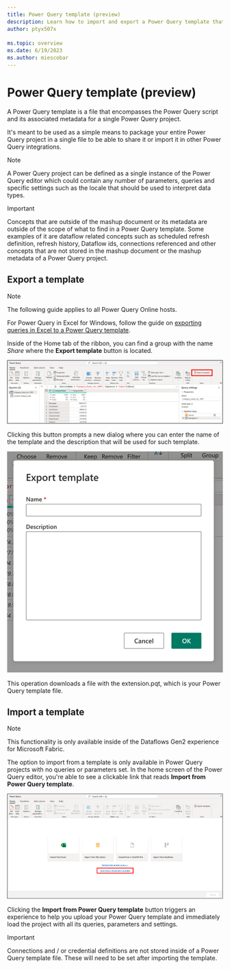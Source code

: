 ```yaml
---
title: Power Query template (preview)
description: Learn how to import and export a Power Query template that helps you move entire Power Query projects across environments that support the template functionality.
author: ptyx507x

ms.topic: overview
ms.date: 6/19/2023
ms.author: miescobar
---
```


# Power Query template (preview)

A Power Query template is a file that encompasses the Power Query script and its associated metadata for a single Power Query project. 

It's meant to be used as a simple means to package your entire Power Query project in a single file to be able to share it or import it in other Power Query integrations.

>[!NOTE]
>A Power Query project can be defined as a single instance of the Power Query editor which could contain any number of parameters, queries and specific settings such as the locale that should be used to interpret data types.

>[!IMPORTANT]
>Concepts that are outside of the mashup document or its metadata are outside of the scope of what to find in a Power Query template. Some examples of it are dataflow related concepts such as scheduled refresh definition, refresh history, Dataflow ids, connections referenced and other concepts that are not stored in the mashup document or the mashup metadata of a Power Query project.

## Export a template

>[!NOTE]
>The following guide applies to all Power Query Online hosts.
>
>For Power Query in Excel for Windows, follow the guide on [exporting queries in Excel to a Power Query template](new-dataflow-from-template.md#exporting-queries-in-excel-to-a-power-query-template).

Inside of the Home tab of the ribbon, you can find a group with the name *Share* where the **Export template** button is located.

![Screenshot that shows the Export Template button located inside the Share group of the Home tab in the ribbon.](media/power-query-template/export.png)

Clicking this button prompts a new dialog where you can enter the name of the template and the description that will be used for such template.

![Screenshot that shows the Export Template dialog to set the name and the description for the template.](media/power-query-template/export-dialog.png)

This operation downloads a file with the extension.pqt, which is your Power Query template file.

## Import a template

>[!NOTE]
>This functionality is only available inside of the Dataflows Gen2 experience for Microsoft Fabric.

The option to import from a template is only available in Power Query projects with no queries or parameters set. In the home screen of the Power Query editor, you're able to see a clickable link that reads **Import from Power Query template**.

![Screenshot that shows how to import from a Power Query template link in the Power Query home page or canvas.](media/power-query-template/import-template.png)

Clicking the **Import from Power Query template** button triggers an experience to help you upload your Power Query template and immediately load the project with all its queries, parameters and settings.

>[!IMPORTANT]
>Connections and / or credential definitions are not stored inside of a Power Query template file. These will need to be set after importing the template.